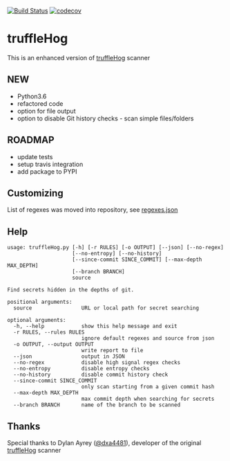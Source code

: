 [![Build Status](https://travis-ci.com/feeltheajf/truffleHog.svg?branch=master)](https://travis-ci.com/feeltheajf/truffleHog)
[![codecov](https://codecov.io/gh/feeltheajf/truffleHog/branch/master/graph/badge.svg)](https://codecov.io/gh/feeltheajf/truffleHog)


# truffleHog
This is an enhanced version of [truffleHog](https://github.com/dxa4481/truffleHog) scanner

## NEW

- Python3.6
- refactored code
- option for file output
- option to disable Git history checks - scan simple files/folders

## ROADMAP

- update tests
- setup travis integration
- add package to PYPI

## Customizing

List of regexes was moved into repository, see [regexes.json](https://github.com/feeltheajf/truffleHog/blob/master/regexes/regexes.json)

## Help

```
usage: truffleHog.py [-h] [-r RULES] [-o OUTPUT] [--json] [--no-regex]
                     [--no-entropy] [--no-history]
                     [--since-commit SINCE_COMMIT] [--max-depth MAX_DEPTH]
                     [--branch BRANCH]
                     source

Find secrets hidden in the depths of git.

positional arguments:
  source                URL or local path for secret searching

optional arguments:
  -h, --help            show this help message and exit
  -r RULES, --rules RULES
                        ignore default regexes and source from json
  -o OUTPUT, --output OUTPUT
                        write report to file
  --json                output in JSON
  --no-regex            disable high signal regex checks
  --no-entropy          disable entropy checks
  --no-history          disable commit history check
  --since-commit SINCE_COMMIT
                        only scan starting from a given commit hash
  --max-depth MAX_DEPTH
                        max commit depth when searching for secrets
  --branch BRANCH       name of the branch to be scanned
```

## Thanks

Special thanks to Dylan Ayrey ([@dxa4481](https://github.com/dxa4481)), developer of the original [truffleHog](https://github.com/dxa4481/truffleHog) scanner
